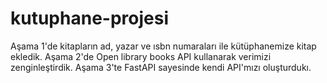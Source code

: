 # kutuphane-projesi
Aşama 1'de kitapların ad, yazar ve ısbn numaraları ile kütüphanemize kitap ekledik. Aşama 2'de Open library books API kullanarak verimizi zenginleştirdik. Aşama 3'te FastAPI sayesinde kendi API'mızı oluşturdukı. 
